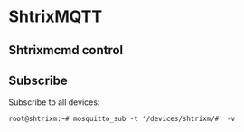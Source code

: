 # ShtrixMQTT

Shtrixmcmd control
------------


Subscribe
---------
Subscribe to all devices:

```
root@shtrixm:~# mosquitto_sub -t '/devices/shtrixm/#' -v
```
